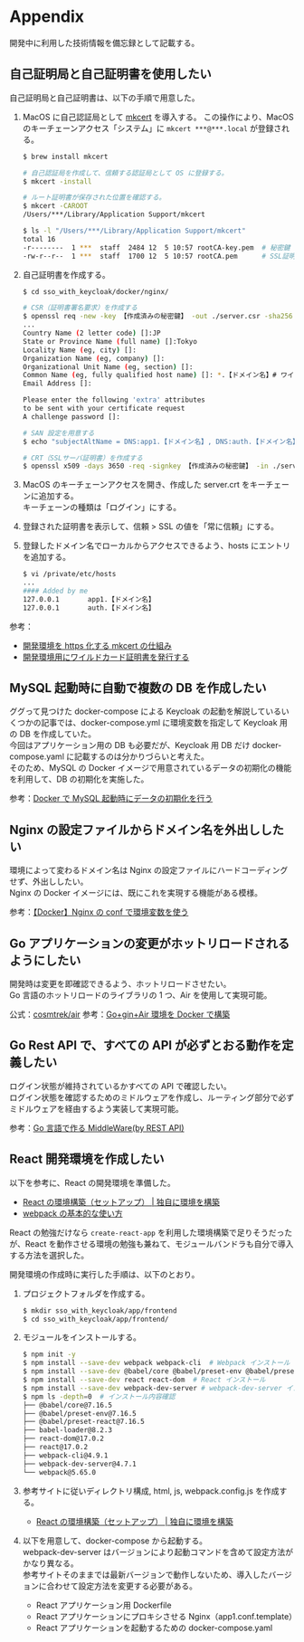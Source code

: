 # Appendix

開発中に利用した技術情報を備忘録として記載する。

## 自己証明局と自己証明書を使用したい

自己証明局と自己証明書は、以下の手順で用意した。

1. MacOS に自己認証局として [mkcert](https://github.com/FiloSottile/mkcert) を導入する。
   この操作により、MacOS のキーチェーンアクセス「システム」に `mkcert ***@***.local` が登録される。

   ```bash
   $ brew install mkcert

   # 自己認証局を作成して、信頼する認証局として OS に登録する。
   $ mkcert -install

   # ルート証明書が保存された位置を確認する。
   $ mkcert -CAROOT
   /Users/***/Library/Application Support/mkcert

   $ ls -l "/Users/***/Library/Application Support/mkcert"
   total 16
   -r--------  1 ***  staff  2484 12  5 10:57 rootCA-key.pem  # 秘密鍵　
   -rw-r--r--  1 ***  staff  1700 12  5 10:57 rootCA.pem      # SSL証明書（公開鍵）
   ```

1. 自己証明書を作成する。

   ```bash
   $ cd sso_with_keycloak/docker/nginx/

   # CSR（証明書署名要求）を作成する
   $ openssl req -new -key 【作成済みの秘密鍵】 -out ./server.csr -sha256
   ...
   Country Name (2 letter code) []:JP
   State or Province Name (full name) []:Tokyo
   Locality Name (eg, city) []:
   Organization Name (eg, company) []:
   Organizational Unit Name (eg, section) []:
   Common Name (eg, fully qualified host name) []: *.【ドメイン名】# ワイルドカード証明書にする
   Email Address []:

   Please enter the following 'extra' attributes
   to be sent with your certificate request
   A challenge password []:

   # SAN 設定を用意する
   $ echo "subjectAltName = DNS:app1.【ドメイン名】, DNS:auth.【ドメイン名】, IP:127.0.0.1" > san.txt

   # CRT（SSLサーバ証明書）を作成する
   $ openssl x509 -days 3650 -req -signkey 【作成済みの秘密鍵】 -in ./server.csr -out ./server.crt -extfile san.txt
   ```

1. MacOS のキーチェーンアクセスを開き、作成した server.crt をキーチェーンに追加する。  
   キーチェーンの種類は「ログイン」にする。

1. 登録された証明書を表示して、信頼 > SSL の値を「常に信頼」にする。

1. 登録したドメイン名でローカルからアクセスできるよう、hosts にエントリを追加する。

   ```bash
   $ vi /private/etc/hosts
   ...
   #### Added by me
   127.0.0.1       app1.【ドメイン名】
   127.0.0.1       auth.【ドメイン名】

   ```

参考：

- [開発環境を https 化する mkcert の仕組み](https://qiita.com/k_kind/items/b87777efa3d29dcc4467)
- [開発環境用にワイルドカード証明書を発行する](https://blog.tnantoka.com/posts/151/)

## MySQL 起動時に自動で複数の DB を作成したい

ググって見つけた docker-compose による Keycloak の起動を解説しているいくつかの記事では、docker-compose.yml に環境変数を指定して Keycloak 用の DB を作成していた。  
今回はアプリケーション用の DB も必要だが、Keycloak 用 DB だけ docker-compose.yaml に記載するのは分かりづらいと考えた。  
そのため、MySQL の Docker イメージで用意されているデータの初期化の機能を利用して、DB の初期化を実施した。

参考：[Docker で MySQL 起動時にデータの初期化を行う](https://qiita.com/moaikids/items/f7c0db2c98425094ef10)

## Nginx の設定ファイルからドメイン名を外出ししたい

環境によって変わるドメイン名は Nginx の設定ファイルにハードコーディングせず、外出ししたい。  
Nginx の Docker イメージには、既にこれを実現する機能がある模様。

参考：[【Docker】Nginx の conf で環境変数を使う](https://qiita.com/jungissei/items/2d6b40320b520f52b502)

## Go アプリケーションの変更がホットリロードされるようにしたい

開発時は変更を即確認できるよう、ホットリロードさせたい。  
Go 言語のホットリロードのライブラリの 1 つ、Air を使用して実現可能。

公式：[cosmtrek/air](https://github.com/cosmtrek/air)
参考：[Go+gin+Air 環境を Docker で構築](https://zenn.dev/hrs/articles/go-gin-air-docker)

## Go Rest API で、すべての API が必ずとおる動作を定義したい

ログイン状態が維持されているかすべての API で確認したい。  
ログイン状態を確認するためのミドルウェアを作成し、ルーティング部分で必ずミドルウェアを経由するよう実装して実現可能。

参考：[Go 言語で作る MiddleWare(by REST API)](https://selfnote.work/20200319/programming/golang-with-middleware/)

## React 開発環境を作成したい

以下を参考に、React の開発環境を準備した。

- [React の環境構築（セットアップ） | 独自に環境を構築](https://www.webdesignleaves.com/pr/jquery/react_basic_01.html)
- [webpack の基本的な使い方](https://www.webdesignleaves.com/pr/jquery/webpack_basic_01.html)

React の勉強だけなら `create-react-app` を利用した環境構築で足りそうだったが、React を動作させる環境の勉強も兼ねて、モジュールバンドラも自分で導入する方法を選択した。

開発環境の作成時に実行した手順は、以下のとおり。

1. プロジェクトフォルダを作成する。

   ```bash
   $ mkdir sso_with_keycloak/app/frontend
   $ cd sso_with_keycloak/app/frontend/
   ```

1. モジュールをインストールする。

   ```bash
   $ npm init -y
   $ npm install --save-dev webpack webpack-cli  # Webpack インストール
   $ npm install --save-dev @babel/core @babel/preset-env @babel/preset-react babel-loader  # Babel インストール
   $ npm install --save-dev react react-dom  # React インストール
   $ npm install --save-dev webpack-dev-server # webpack-dev-server インストール
   $ npm ls -depth=0  # インストール内容確認
   ├── @babel/core@7.16.5
   ├── @babel/preset-env@7.16.5
   ├── @babel/preset-react@7.16.5
   ├── babel-loader@8.2.3
   ├── react-dom@17.0.2
   ├── react@17.0.2
   ├── webpack-cli@4.9.1
   ├── webpack-dev-server@4.7.1
   └── webpack@5.65.0
   ```

1. 参考サイトに従いディレクトリ構成, html, js, webpack.config.js を作成する。

   - [React の環境構築（セットアップ） | 独自に環境を構築](https://www.webdesignleaves.com/pr/jquery/react_basic_01.html)

1. 以下を用意して、docker-compose から起動する。  
   webpack-dev-server はバージョンにより起動コマンドを含めて設定方法がかなり異なる。  
   参考サイトそのままでは最新バージョンで動作しないため、導入したバージョンに合わせて設定方法を変更する必要がある。
   - React アプリケーション用 Dockerfile
   - React アプリケーションにプロキシさせる Nginx（app1.conf.template）
   - React アプリケーションを起動するための docker-compose.yaml
